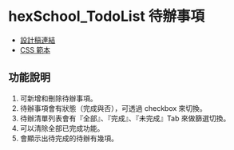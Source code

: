 # hexSchool_TodoList 待辦事項
* [設計稿連結](https://hexschool.github.io/js-todo/#artboard0)
* [CSS 範本](https://codepen.io/hexschool/pen/KKmvpPP)

## 功能說明
1. 可新增和刪除待辦事項。
2. 待辦事項會有狀態（完成與否），可透過 checkbox 來切換。
3. 待辦清單列表會有『全部』、『完成』、『未完成』Tab 來做篩選切換。
4. 可以清除全部已完成功能。
5. 會顯示出待完成的待辦有幾項。
